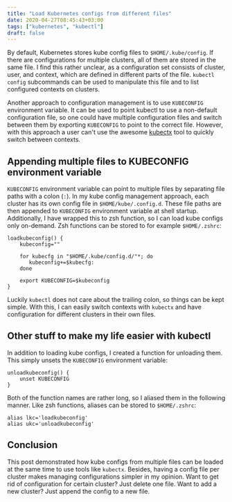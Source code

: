 ```yaml
---
title: "Load Kubernetes configs from different files"
date: 2020-04-27T08:45:43+03:00
tags: ["kubernetes", "kubectl"]
draft: false
---
```


By default, Kubernetes stores kube config files to `$HOME/.kube/config`. If there are configurations for multiple clusters, all of them are stored in the same file. I find this rather unclear, as a configuration set consists of cluster, user, and context, which are defined in different parts of the file. `kubectl config` subcommands can be used to manipulate this file and to list configured contexts on clusters.

Another approach to configuration management is to use `KUBECONFIG` environment variable. It can be used to point kubectl to use a non-default configuration file, so one could have multiple configuration files and switch between them by exporting `KUBECONFIG` to point to the correct file. However, with this approach a user can't use the awesome [kubectx](https://github.com/ahmetb/kubectx) tool to quickly switch between contexts.

## Appending multiple files to KUBECONFIG environment variable

`KUBECONFIG` environment variable can point to multiple files by separating file paths with a colon (`:`). In my kube config management approach, each cluster has its own config file in `$HOME/kube/.config.d`. These file paths are then appended to `KUBECONFIG` environment variable at shell startup. Additionally, I have wrapped this to zsh function, so I can load kube configs only on-demand. Zsh functions can be stored to for example `$HOME/.zshrc`:

```shell
loadkubeconfig() {
    kubeconfig=""

    for kubecfg in "$HOME/.kube/config.d/"*; do
       kubeconfig+=$kubecfg:
    done

    export KUBECONFIG=$kubeconfig
}
```

Luckily `kubectl` does not care about the trailing colon, so things can be kept simple. With this, I can easily switch contexts with `kubectx` and have configuration for different clusters in their own files.

## Other stuff to make my life easier with kubectl

In addition to loading kube configs, I created a function for unloading them. This simply unsets the `KUBECONFIG` environment variable:

```shell
unloadkubeconfig() {
    unset KUBECONFIG
}
```

Both of the function names are rather long, so I aliased them in the following manner. Like zsh functions, aliases can be stored to `$HOME/.zshrc`:

```shell
alias lkc='loadkubeconfig'
alias ukc='unloadkubeconfig'
```

## Conclusion

This post demonstrated how kube configs from multiple files can be loaded at the same time to use tools like `kubectx`. Besides, having a config file per cluster makes managing configurations simpler in my opinion. Want to get rid of configuration for certain cluster? Just delete one file. Want to add a new cluster? Just append the config to a new file.
